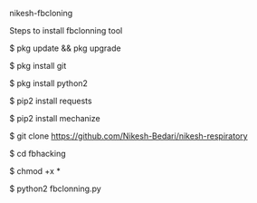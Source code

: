 nikesh-fbcloning

Steps to install fbclonning tool

$ pkg update && pkg upgrade

$ pkg install git

$ pkg install python2

$ pip2 install requests

$ pip2 install mechanize

$ git clone https://github.com/Nikesh-Bedari/nikesh-respiratory

$ cd fbhacking

$ chmod +x *

$ python2 fbclonning.py
